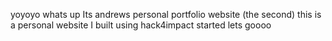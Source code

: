 yoyoyo whats up Its andrews personal portfolio website (the second)
this is a personal website I built using hack4impact started lets goooo
